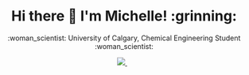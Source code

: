 <h1 align='center'>
Hi there 👋 I'm Michelle! :grinning: 
</h1>


<p align='center'>
  :woman_scientist: University of Calgary, Chemical Engineering Student :woman_scientist: 
</p>

<p align='center'>
    <a href="https://www.linkedin.com/in/michelle-a-chung/">
    <img src="https://img.shields.io/badge/linkedin-%230077B5.svg?&style=for-the-badge&logo=linkedin&logoColor=white" />
    </a>&nbsp;&nbsp;
</p>

<!-- 
Badges from https://github.com/alexandresanlim/Badges4-README.md-Profile 
--> 
